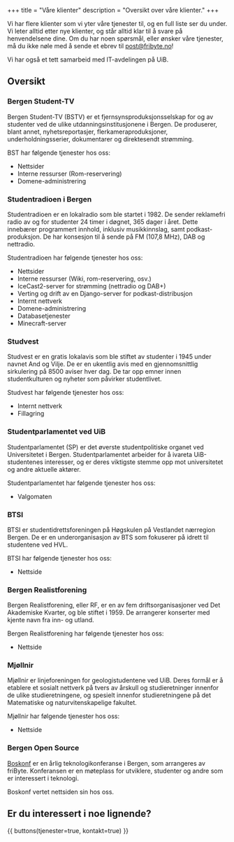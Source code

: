 +++
title = "Våre klienter"
description = "Oversikt over våre klienter."
+++

Vi har flere klienter som vi yter våre tjenester til, og en full liste ser du under. Vi leter alltid etter nye klienter, og står alltid klar til å svare på henvendelsene dine. Om du har noen spørsmål, eller ønsker våre tjenester, må du ikke nøle med å sende et ebrev til [post@fribyte.no](mailto:post@fribyte.no)!

Vi har også et tett samarbeid med IT-avdelingen på UiB.

## Oversikt

### Bergen Student-TV

Bergen Student-TV (BSTV) er et fjernsynsproduksjonsselskap for og av studenter ved de ulike utdanningsinstitusjonene i Bergen. De produserer, blant annet, nyhetsreportasjer, flerkameraproduksjoner, underholdningsserier, dokumentarer og direktesendt strømming.

BST har følgende tjenester hos oss:

- Nettsider 
- Interne ressurser (Rom-reservering)
- Domene-administrering

### Studentradioen i Bergen

Studentradioen er en lokalradio som ble startet i 1982. De sender reklamefri radio av og for studenter 24 timer i døgnet, 365 dager i året. Dette innebærer programmert innhold, inklusiv musikkinnslag, samt podkast-produksjon. De har konsesjon til å sende på FM (107,8 MHz), DAB og nettradio.

Studentradioen har følgende tjenester hos oss:

- Nettsider
- Interne ressurser (Wiki, rom-reservering, osv.)
- IceCast2-server for strømming (nettradio og DAB+)
- Verting og drift av en Django-server for podkast-distribusjon
- Internt nettverk
- Domene-administrering
- Databasetjenester
- Minecraft-server

### Studvest

Studvest er en gratis lokalavis som ble stiftet av studenter i 1945 under navnet And og Vilje. De er en ukentlig avis med en gjennomsnittlig sirkulering på 8500 aviser hver dag. De tar opp emner innen studentkulturen og nyheter som påvirker studentlivet.

Studvest har følgende tjenester hos oss:

- Internt nettverk
- Fillagring

### Studentparlamentet ved UiB

Studentparlamentet (SP) er det øverste studentpolitiske organet ved Universitetet i Bergen. Studentparlamentet arbeider for å ivareta UiB-studentenes interesser, og er deres viktigste stemme opp mot universitetet og andre aktuelle aktører.

Studentparlamentet har følgende tjenester hos oss:

- Valgomaten

### BTSI

BTSI er studentidrettsforeningen på Høgskulen på Vestlandet nærregion Bergen. De er en underorganisasjon av BTS som fokuserer på idrett til studentene ved HVL.

BTSI har følgende tjenester hos oss:

- Nettside

### Bergen Realistforening

Bergen Realistforening, eller RF, er en av fem driftsorganisasjoner ved Det Akademiske Kvarter, og ble stiftet i 1959. De arrangerer konserter med kjente navn fra inn- og utland. 

Bergen Realistforening har følgende tjenester hos oss:

- Nettside

### Mjøllnir

Mjøllnir er linjeforeningen for geologistudentene ved UiB. Deres formål er å etablere et sosialt nettverk på tvers av årskull og studieretninger innenfor de ulike studieretningene, og spesielt innenfor studieretningene på det Matematiske og naturvitenskapelige fakultet.

Mjøllnir har følgende tjenester hos oss:

- Nettside

### Bergen Open Source

[Boskonf](https://boskonf.no) er en årlig teknologikonferanse i Bergen, som arrangeres av friByte. Konferansen er en møteplass for utviklere, studenter og andre som er interessert i teknologi.

Boskonf vertet nettsiden sin hos oss.

## Er du interessert i noe lignende?

{{ buttons(tjenester=true, kontakt=true) }}
